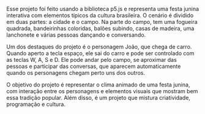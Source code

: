 Esse projeto foi feito usando a biblioteca p5.js e representa uma festa junina interativa com elementos típicos da cultura brasileira. O cenário é dividido em duas partes: a cidade e o campo. Na parte do campo, tem uma fogueira quadrada, bandeirinhas coloridas, balões subindo, casas de madeira, uma lanchonete e várias pessoas dançando e conversando.

Um dos destaques do projeto é o personagem João, que chega de carro. Quando aperto a tecla espaço, ele sai do carro e pode ser controlado com as teclas W, A, S e D. Ele pode andar pelo campo, se aproximar das pessoas e participar das conversas, que aparecem automaticamente quando os personagens chegam perto uns dos outros.

O objetivo do projeto é representar o clima animado de uma festa junina, com interação entre os personagens e elementos visuais que mostram bem essa tradição popular. Além disso, é um projeto que mistura criatividade, programação e cultura.
